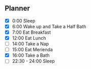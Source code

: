 ## Planner 
- [x] 0:00 Sleep
- [x] 6:00 Wake up and Take a Half Bath
- [x] 7:00 Eat Breakfast
- [x] 12:00 Eat Lunch
- [ ] 14:00 Take a Nap
- [ ] 15:00  Eat Merienda
- [x] 16:00 Take a Bath 
- [ ] 22:30 - 24:00 Sleep